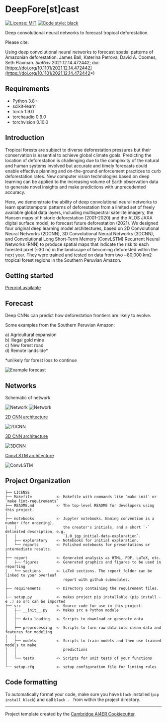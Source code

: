 # DeepFore[st]cast

 [![License: MIT](https://img.shields.io/badge/License-MIT-blue.svg)](https://opensource.org/licenses/MIT)
 <a href="https://github.com/psf/black"><img alt="Code style: black" src="https://img.shields.io/badge/code%20style-black-000000.svg"></a>

Deep convolutional neural networks to forecast tropical deforestation.

Please cite:

Using deep convolutional neural networks to forecast spatial patterns of Amazonian deforestation.
James Ball, Katerina Petrova, David A. Coomes, Seth Flaxman.
*bioRxiv* 2021.12.14.472442; doi: [https://doi.org/10.1101/2021.12.14.472442](https://doi.org/10.1101/2021.12.14.472442*)


## Requirements
- Python 3.8+
- scikit-learn
- torch 1.9.0
- torchaudio 0.9.0
- torchvision 0.10.0


## Introduction

Tropical forests are subject to diverse deforestation pressures but their conservation is essential to achieve global climate goals. Predicting the location of deforestation is challenging due to the complexity of the natural and human systems involved but accurate and timely forecasts could enable effective planning and on-the-ground enforcement practices to curb deforestation rates. New computer vision technologies based on deep learning can be applied to the increasing volume of Earth observation data to generate novel insights and make predictions with unprecedented accuracy.

Here, we demonstrate the ability of deep convolutional neural networks to learn spatiotemporal patterns of deforestation from a limited set of freely available global data layers, including multispectral satellite imagery, the Hansen maps of historic deforestation (2001-2020) and the ALOS JAXA digital surface model, to forecast future deforestation (2021). We designed four original deep learning model architectures, based on 2D Convolutional Neural Networks (2DCNN), 3D Convolutional Neural Networks (3DCNN), and Convolutional Long Short-Term Memory (ConvLSTM) Recurrent Neural Networks (RNN) to produce spatial maps that indicate the risk to each forested pixel (~30 m) in the landscape of becoming deforested within the next year. They were trained and tested on data from two ~80,000 km2 tropical forest regions in the Southern Peruvian Amazon.

## Getting started

[Preprint available](https://www.biorxiv.org/content/10.1101/2021.12.14.472442v1.full)

## Forecast

Deep CNNs can predict how deforestation frontiers are likely to evolve.

Some examples from the Southern Peruvian Amazon:

a) Agricultural expansion  
b) Illegal gold mine  
c) New forest road  
d) Remote landslide*

*unlikely for forest loss to continue

![Example forecast](/report/figures/ForecastExamples.png)

## Networks

Schematic of network

![Network](/report/figures/schematicOfNetwork.png#gh-light-mode-only)
![Network](/report/figures/schematicOfnetworkDARK.png#gh-dark-mode-only)

[2D CNN architecture](/src/models/2DCNN.py)

![2DCNN](/report/figures/2DCNNmodel.PNG)

[3D CNN architecture](/src/models/ConvRNN.py)

![3DCNN](/report/figures/3DConvModel.PNG)

[ConvLSTM architecture](/src/models/ConvRNN.py)

![ConvLSTM](/report/figures/LSTMmodels.PNG)



## Project Organization
```
├── LICENSE
├── Makefile           <- Makefile with commands like `make init` or `make lint-requirements`
├── README.md          <- The top-level README for developers using this project.
|
├── notebooks          <- Jupyter notebooks. Naming convention is a number (for ordering),
|   |                     the creator's initials, and a short `-` delimited description, e.g.
|   |                     `1.0_jqp_initial-data-exploration`.
│   ├── exploratory    <- Notebooks for initial exploration.
│   └── reports        <- Polished notebooks for presentations or intermediate results.
│
├── report             <- Generated analysis as HTML, PDF, LaTeX, etc.
│   ├── figures        <- Generated graphics and figures to be used in reporting
│   └── sections       <- LaTeX sections. The report folder can be linked to your overleaf
|                         report with github submodules.
│
├── requirements       <- Directory containing the requirement files.
│
├── setup.py           <- makes project pip installable (pip install -e .) so src can be imported
├── src                <- Source code for use in this project.
│   ├── __init__.py    <- Makes src a Python module
│   │
│   ├── data_loading   <- Scripts to download or generate data
│   │
│   ├── preprocessing  <- Scripts to turn raw data into clean data and features for modeling
|   |
│   ├── models         <- Scripts to train models and then use trained models to make
│   │                     predictions
│   │
│   └── tests          <- Scripts for unit tests of your functions
│
└── setup.cfg          <- setup configuration file for linting rules
```

## Code formatting
To automatically format your code, make sure you have `black` installed (`pip install black`) and call
```black . ``` 
from within the project directory.

---

Project template created by the [Cambridge AI4ER Cookiecutter](https://github.com/ai4er-cdt/ai4er-cookiecutter).